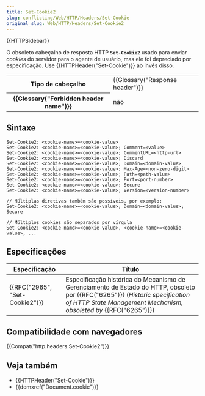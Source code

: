 ```yaml
---
title: Set-Cookie2
slug: conflicting/Web/HTTP/Headers/Set-Cookie
original_slug: Web/HTTP/Headers/Set-Cookie2
---
```


{{HTTPSidebar}}

O obsoleto cabeçalho de resposta HTTP **`Set-Cookie2`** usado para enviar _cookies_ do servidor para o agente de usuário, mas ele foi depreciado por especificação. Use {{HTTPHeader("Set-Cookie")}} ao invés disso.

<table class="properties">
  <tbody>
    <tr>
      <th scope="row">Tipo de cabeçalho</th>
      <td>{{Glossary("Response header")}}</td>
    </tr>
    <tr>
      <th scope="row">{{Glossary("Forbidden header name")}}</th>
      <td>não</td>
    </tr>
  </tbody>
</table>

## Sintaxe

```
Set-Cookie2: <cookie-name>=<cookie-value>
Set-Cookie2: <cookie-name>=<cookie-value>; Comment=<value>
Set-Cookie2: <cookie-name>=<cookie-value>; CommentURL=<http-url>
Set-Cookie2: <cookie-name>=<cookie-value>; Discard
Set-Cookie2: <cookie-name>=<cookie-value>; Domain=<domain-value>
Set-Cookie2: <cookie-name>=<cookie-value>; Max-Age=<non-zero-digit>
Set-Cookie2: <cookie-name>=<cookie-value>; Path=<path-value>
Set-Cookie2: <cookie-name>=<cookie-value>; Port=<port-number>
Set-Cookie2: <cookie-name>=<cookie-value>; Secure
Set-Cookie2: <cookie-name>=<cookie-value>; Version=<version-number>

// Múltiplas diretivas também são possíveis, por exemplo:
Set-Cookie2: <cookie-name>=<cookie-value>; Domain=<domain-value>; Secure

// Múltiplos cookies são separados por vírgula
Set-Cookie2: <cookie-name>=<cookie-value>, <cookie-name>=<cookie-value>, ...
```

## Especificações

| Especificação                            | Título                                                                                                                                                                                                      |
| ---------------------------------------- | ----------------------------------------------------------------------------------------------------------------------------------------------------------------------------------------------------------- |
| {{RFC("2965", "Set-Cookie2")}} | Especificação histórica do Mecanismo de Gerenciamento de Estado do HTTP, obsoleto por {{RFC("6265")}} (_Historic specification of HTTP State Management Mechanism, obsoleted by_ {{RFC("6265")}}) |

## Compatibilidade com navegadores

{{Compat("http.headers.Set-Cookie2")}}

## Veja também

- {{HTTPHeader("Set-Cookie")}}
- {{domxref("Document.cookie")}}

